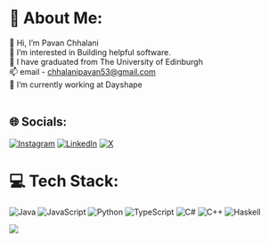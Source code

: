 # 💫 About Me:
👋 Hi, I’m Pavan Chhalani<br>👀 I’m interested in Building helpful software.<br>🌱 I have graduated from The University of Edinburgh<br>📫 email - chhalanipavan53@gmail.com<br>🔭 I’m currently working at Dayshape<br><br>


## 🌐 Socials:
[![Instagram](https://img.shields.io/badge/Instagram-%23E4405F.svg?logo=Instagram&logoColor=white)](https://instagram.com/pchhalani) [![LinkedIn](https://img.shields.io/badge/LinkedIn-%230077B5.svg?logo=linkedin&logoColor=white)](https://linkedin.com/in/https://www.linkedin.com/in/pavan-chhalani/) [![X](https://img.shields.io/badge/X-black.svg?logo=X&logoColor=white)](https://x.com/@PavanChhalani) 

# 💻 Tech Stack:
 ![Java](https://img.shields.io/badge/java-%23ED8B00.svg?style=flat-square&logo=openjdk&logoColor=white) ![JavaScript](https://img.shields.io/badge/javascript-%23323330.svg?style=flat-square&logo=javascript&logoColor=%23F7DF1E) ![Python](https://img.shields.io/badge/python-3670A0?style=flat-square&logo=python&logoColor=ffdd54) ![TypeScript](https://img.shields.io/badge/typescript-%23007ACC.svg?style=flat-square&logo=typescript&logoColor=white) ![C#](https://img.shields.io/badge/c%23-%23239120.svg?style=flat-square&logo=csharp&logoColor=white) ![C++](https://img.shields.io/badge/c++-%2300599C.svg?style=flat-square&logo=c%2B%2B&logoColor=white) ![Haskell](https://img.shields.io/badge/Haskell-5e5086?style=flat-square&logo=haskell&logoColor=white)

![](https://github-readme-stats.vercel.app/api/top-langs/?username=PC53&theme=radical&hide_border=false&include_all_commits=true&count_private=true&layout=compact)

